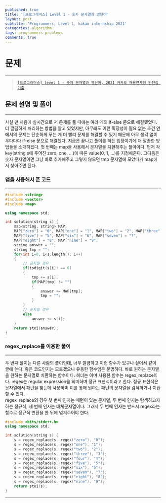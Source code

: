 ```yaml
---
published: true
title: '[프로그래머스] Level 1 - 숫자 문자열과 영단어'
layout: post
subtitle: 'Programmers, Level 1, kakao internship 2021'
categories: algorithm
tags: programmers problems
comments: true
---
```


# **문제**
---
> [`[프로그래머스] level 1 - 숫자 문자열과 영단어, 2021 카카오 채용연계형 인턴십 기출`](https://programmers.co.kr/learn/courses/30/lessons/81301)

## **문제 설명 및 풀이**
---
사실 맨 처음에 실시간으로 저 문제를 풀 때에는 여러 개의 if-else 문으로 해결했었다. 더 깔끔하게 처리하는 방법을 알고 있었지만, 아무래도 이런 확장성이 필요 없는 조건 안에서의 문제는 단순하게 푸는 게 더 빨리 문제를 해결할 수 있기 때문에 아무 생각 없이 우다다다 if-else 문으로 해결했다. 지금은 끝나고 풀이를 하는 입장이기에 더 깔끔한 방법들을 소개하겠다. 첫 번째는 map을 사용해서 문자열을 치환해주는 풀이이다. 먼저 각 key(string s에 주어진 zero, one, ...)에 따른 value(0, 1, ...)를 지정해준다. 그다음은 숫자 문자열이면 그냥 바로 추가해주고 그렇지 않으면 tmp 문자열에 모았다가 map에서 찾아주면 된다.

### **맵을 사용해서 푼 코드**
---
```cpp
#include <string>
#include <vector>
#include <map>

using namespace std;

int solution(string s) {
    map<string, string> MAP;
    MAP["zero"] = "0", MAP["one"] = "1", MAP["two"] = "2", MAP["three"] = "3", MAP["four"] = "4",
    MAP["five"] = "5", MAP["six"] = "6", MAP["seven"] = "7",
    MAP["eight"] = "8", MAP["nine"] = "9";
    string answer = "";
    string tmp = "";
    for(int i=0; i<s.length(); i++)
    {
        // 글자일 경우
        if(isdigit(s[i]) == 0)
        {
            tmp += s[i];
            if(MAP[tmp] != "")
            {
                answer += MAP[tmp];
                tmp = "";
            }
        }
        // 숫자일 경우
        else
            answer += s[i];
    }
    return stoi(answer);
}

```

### **regex_replace를 이용한 풀이**
---
두 번째 풀이는 다른 사람의 풀이인데, 너무 깔끔하고 이런 함수가 있구나 싶어서 같이 글에 쓴다. 좋은 코드인지는 모르겠으나 유용한 함수임은 분명하다. 바로 원하는 문자열을 원하는 문자열로 치환하는 함수이다. 헤더는 <regex>이며 사용한 함수는 regex_replace이다. regex는 regular expression을 의미하며 정규 표현식이라고 한다. 정규 표현식은 문자열에서 패턴을 찾는데 사용하며 이를 통해 원하는 패턴의 문자열을 검색하거나 치환할 수 있다.   
regex_replace의 경우 첫 번째 인자는 패턴이 있는 문자열, 두 번째 인자는 탐색하고자 하는 정규식, 세 번째 인자는 대체문자열이다. 그래서 두 번째 인자는 반드시 regex라는 함수로 정규식 변환을 한 뒤에 넘겨주어야 한다.

```cpp
#include <bits/stdc++.h>
using namespace std;

int solution(string s) {
    s = regex_replace(s, regex("zero"), "0");
    s = regex_replace(s, regex("one"), "1");
    s = regex_replace(s, regex("two"), "2");
    s = regex_replace(s, regex("three"), "3");
    s = regex_replace(s, regex("four"), "4");
    s = regex_replace(s, regex("five"), "5");
    s = regex_replace(s, regex("six"), "6");
    s = regex_replace(s, regex("seven"), "7");
    s = regex_replace(s, regex("eight"), "8");
    s = regex_replace(s, regex("nine"), "9");    
    return stoi(s);
}
```
---
